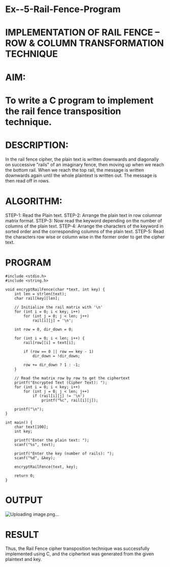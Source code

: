 # Ex--5-Rail-Fence-Program

# IMPLEMENTATION OF RAIL FENCE – ROW & COLUMN TRANSFORMATION TECHNIQUE

# AIM:

# To write a C program to implement the rail fence transposition technique.

# DESCRIPTION:

In the rail fence cipher, the plain text is written downwards and diagonally on successive "rails" of an imaginary fence, then moving up when we reach the bottom rail. When we reach the top rail, the message is written downwards again until the whole plaintext is written out. The message is then read off in rows.

# ALGORITHM:

STEP-1: Read the Plain text.
STEP-2: Arrange the plain text in row columnar matrix format.
STEP-3: Now read the keyword depending on the number of columns of the plain text.
STEP-4: Arrange the characters of the keyword in sorted order and the corresponding columns of the plain text.
STEP-5: Read the characters row wise or column wise in the former order to get the cipher text.

# PROGRAM
~~~
#include <stdio.h>
#include <string.h>

void encryptRailFence(char *text, int key) {
    int len = strlen(text);
    char rail[key][len];

    // Initialize the rail matrix with '\n'
    for (int i = 0; i < key; i++)
        for (int j = 0; j < len; j++)
            rail[i][j] = '\n';

    int row = 0, dir_down = 0;

    for (int i = 0; i < len; i++) {
        rail[row][i] = text[i];

        if (row == 0 || row == key - 1)
            dir_down = !dir_down;

        row += dir_down ? 1 : -1;
    }

    // Read the matrix row by row to get the ciphertext
    printf("Encrypted Text (Cipher Text): ");
    for (int i = 0; i < key; i++)
        for (int j = 0; j < len; j++)
            if (rail[i][j] != '\n')
                printf("%c", rail[i][j]);

    printf("\n");
}

int main() {
    char text[100];
    int key;

    printf("Enter the plain text: ");
    scanf("%s", text);

    printf("Enter the key (number of rails): ");
    scanf("%d", &key);

    encryptRailFence(text, key);

    return 0;
}

~~~

# OUTPUT
![Uploading image.png…]()


# RESULT
Thus, the Rail Fence cipher transposition technique was successfully implemented using C, and the ciphertext was generated from the given plaintext and key.
